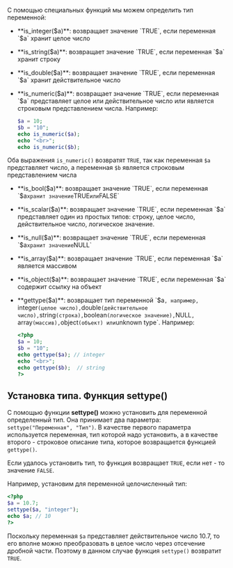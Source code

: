 С помощью специальных функций мы можем определить тип переменной:

- **is_integer($a)**: возвращает значение `TRUE`, если переменная `$a` хранит целое число

- **is_string($a)**: возвращает значение `TRUE`, если переменная `$a` хранит строку

- **is_double($a)**: возвращает значение `TRUE`, если переменная `$a` хранит действительное число

- **is_numeric($a)**: возвращает значение `TRUE`, если переменная `$a` представляет целое или действительное число или является строковым представлением числа. Например:

     ```php
    $a = 10;
    $b = "10";
    echo is_numeric($a);
    echo "<br>";
    echo is_numeric($b);
    ```

 Оба выражения `is_numeric()` возвратят `TRUE`, так как переменная `$a` представляет число, а переменная `$b` является строковым представлением числа

- **is_bool($a)**: возвращает значение `TRUE`, если переменная `$a` хранит значение `TRUE` или `FALSE`

- **is_scalar($a)**: возвращает значение `TRUE`, если переменная `$a` представляет один из простых типов: строку, целое число, действительное число, логическое значение.

- **is_null($a)**: возвращает значение `TRUE`, если переменная `$a` хранит значение `NULL`

- **is_array($a)**: возвращает значение `TRUE`, если переменная `$a` является массивом

- **is_object($a)**: возвращает значение `TRUE`, если переменная `$a` содержит ссылку на объект

- **gettype($a)**: возвращает тип переменной `$a`, например, `integer` (целое число), `double` (действительное число), `string` (строка), `boolean` (логическое значение), `NULL`, `array` (массив), `object` (объект) или `unknown type`. Например: 

    ```php
    <?php
    $a = 10;
    $b = "10";
    echo gettype($a); // integer
    echo "<br>";
    echo gettype($b);  // string
    ?>
    ```

## Установка типа. Функция settype()

С помощью функции **settype()** можно установить для переменной определенный тип. Она принимает два параметра: `settype("Переменная", "Тип")`. В качестве первого параметра используется переменная, тип которой надо установить, а в качестве второго - строковое описание типа, которое возвращается функцией `gettype()`.

Если удалось установить тип, то функция возвращает `TRUE`, если нет - то значение `FALSE`.

Например, установим для переменной целочисленный тип:

```php
<?php
$a = 10.7;
settype($a, "integer");
echo $a; // 10
?>
```

Поскольку переменная `$a` представляет действительное число 10.7, то его вполне можно преобразовать в целое число через отсечение дробной части. Поэтому в данном случае функция `settype()` возвратит `TRUE`.